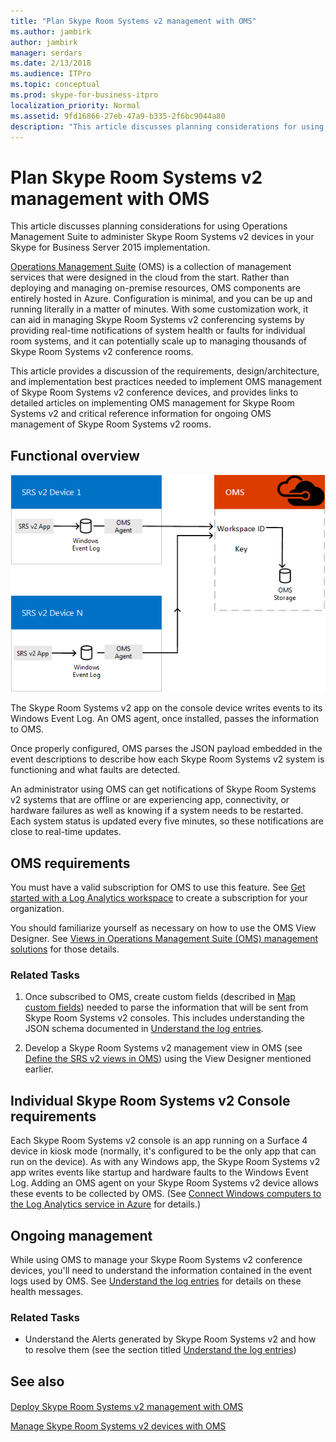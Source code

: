 ```yaml
---
title: "Plan Skype Room Systems v2 management with OMS"
ms.author: jambirk
author: jambirk
manager: serdars
ms.date: 2/13/2018
ms.audience: ITPro
ms.topic: conceptual
ms.prod: skype-for-business-itpro
localization_priority: Normal
ms.assetid: 9fd16866-27eb-47a9-b335-2f6bc9044a80
description: "This article discusses planning considerations for using Operations Management Suite to administer Skype Room Systems v2 devices in your Skype for Business Server 2015 implementation."
---
```


# Plan Skype Room Systems v2 management with OMS
 
 This article discusses planning considerations for using Operations Management Suite to administer Skype Room Systems v2 devices in your Skype for Business Server 2015 implementation.
  
[Operations Management Suite](https://docs.microsoft.com/en-us/azure/operations-management-suite/operations-management-suite-overview) (OMS) is a collection of management services that were designed in the cloud from the start. Rather than deploying and managing on-premise resources, OMS components are entirely hosted in Azure. Configuration is minimal, and you can be up and running literally in a matter of minutes. With some customization work, it can aid in managing Skype Room Systems v2 conferencing systems by providing real-time notifications of system health or faults for individual room systems, and it can potentially scale up to managing thousands of Skype Room Systems v2 conference rooms.
  
This article provides a discussion of the requirements, design/architecture, and implementation best practices needed to implement OMS management of Skype Room Systems v2 conference devices, and provides links to detailed articles on implementing OMS management for Skype Room Systems v2 and critical reference information for ongoing OMS management of Skype Room Systems v2 rooms. 
  
## Functional overview

![diagram of SRS management using OMS](../../media/3f2ae1b8-61ea-4cd6-afb4-4bd75ccc746a.png)
  
The Skype Room Systems v2 app on the console device writes events to its Windows Event Log. An OMS agent, once installed, passes the information to OMS. 
  
Once properly configured, OMS parses the JSON payload embedded in the event descriptions to describe how each Skype Room Systems v2 system is functioning and what faults are detected. 
  
An administrator using OMS can get notifications of Skype Room Systems v2 systems that are offline or are experiencing app, connectivity, or hardware failures as well as knowing if a system needs to be restarted. Each system status is updated every five minutes, so these notifications are close to real-time updates.
  
## OMS requirements

You must have a valid subscription for OMS to use this feature. See [Get started with a Log Analytics workspace](https://docs.microsoft.com/en-us/azure/log-analytics/log-analytics-get-started?toc=%2fazure%2foperations-management-suite%2ftoc.json) to create a subscription for your organization.
  
You should familiarize yourself as necessary on how to use the OMS View Designer. See [Views in Operations Management Suite (OMS) management solutions](https://docs.microsoft.com/en-us/azure/operations-management-suite/operations-management-suite-solutions-resources-views) for those details.
  
### Related Tasks

1. Once subscribed to OMS, create custom fields (described in [Map custom fields](../../deploy/deploy-clients/with-oms.md#Custom_fields)) needed to parse the information that will be sent from Skype Room Systems v2 consoles. This includes understanding the JSON schema documented in [Understand the log entries](../../manage/skype-room-systems-v2/oms.md#Telemetry).
    
2. Develop a Skype Room Systems v2 management view in OMS (see [Define the SRS v2 views in OMS](../../deploy/deploy-clients/with-oms.md#Views)) using the View Designer mentioned earlier.
    
## Individual Skype Room Systems v2 Console requirements

Each Skype Room Systems v2 console is an app running on a Surface 4 device in kiosk mode (normally, it's configured to be the only app that can run on the device). As with any Windows app, the Skype Room Systems v2 app writes events like startup and hardware faults to the Windows Event Log. Adding an OMS agent on your Skype Room Systems v2 device allows these events to be collected by OMS. (See [Connect Windows computers to the Log Analytics service in Azure](https://docs.microsoft.com/en-us/azure/log-analytics/log-analytics-windows-agents) for details.)
  
## Ongoing management

While using OMS to manage your Skype Room Systems v2 conference devices, you'll need to understand the information contained in the event logs used by OMS. See [Understand the log entries](../../manage/skype-room-systems-v2/oms.md#Telemetry) for details on these health messages.
  
### Related Tasks

- Understand the Alerts generated by Skype Room Systems v2 and how to resolve them (see the section titled [Understand the log entries](../../manage/skype-room-systems-v2/oms.md#Telemetry))
    
## See also

#### 

[Deploy Skype Room Systems v2 management with OMS](../../deploy/deploy-clients/with-oms.md)
  
[Manage Skype Room Systems v2 devices with OMS](../../manage/skype-room-systems-v2/oms.md)

